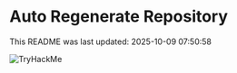 # Auto Regenerate Repository

This README was last updated: 2025-10-09 07:50:58

 ![TryHackMe](https://tryhackme.com/badge/533634)
